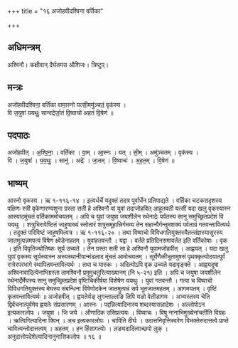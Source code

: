 +++
title = "१६ अजोहवीदश्विना वर्तिका"

+++
## अधिमन्त्रम्
अश्विनौ। कक्षीवान् दैर्घतमस औशिजः। त्रिष्टुप्।

## मन्त्रः
अजो॑हवीदश्विना॒ वर्ति॑का वामा॒स्नो यत्सी॒ममु॑ञ्चतं॒ वृक॑स्य ।  
वि ज॒युषा॑ ययथुः॒ सान्वद्रे॑र्जा॒तं वि॒ष्वाचो॑ अहतं वि॒षेण॑ ॥

## पदपाठः
अजो॑हवीत् । अ॒श्वि॒ना॒ । वर्ति॑का । वा॒म् । आ॒स्नः । यत् । सी॒म् । अमु॑ञ्चतम् । वृक॑स्य ।  
वि । ज॒युषा॑ । य॒य॒थुः॒ । सानु॑ । अद्रेः॑ । जा॒तम् । वि॒ष्वाचः॑ । अ॒ह॒त॒म् । वि॒षेण॑ ॥

## भाष्यम्
आस्नो वृकस्य । ऋ १-११६-१४ । इत्यर्धर्चे यदुक्तं तदत्र पूर्वार्धेन प्रतिपाद्यते । वर्तिका चटकसदृशस्य पक्षिणः स्त्री वृकेणारण्यशुना ग्रस्ता सती हे अश्विनौ वां युवां तदाजोहवित् आहूतवती यत्सीं यदा खलु वृकस्यास्न आस्यादमुंचतं वर्तिकाममोचयतम् । अपि च युवां जयुषा जयशीलेन रथेनाद्रेः पर्वतस्य सानु समुच्छ्रितप्रदेशं वि ययथुः । शत्रुभिरावेष्टितं जाहुषाख्यं स्तोतारं शत्रुसमूहान्निर्गमय्य तेन सहान्यैर्गन्तुमशक्यं पर्वताग्रं गतवन्तावित्यर्थः । तदुक्तं परिविष्टं जाहुषमित्यत्र । ऋ १-११६-२० । तथा विष्वाचो विविधगतियुक्तस्यैतत्संज्ञस्यासुरस्य जातमुत्पन्नमपत्यं विषेण क्ष्वेडेनाहतम् । युवांहतवन्तौ । यद्वा । वर्तते प्रतिदिनसमावर्तत इति वर्तिकोषाः । वृक । इति विवृतिज्योतिष्कः सूर्य उच्यते । तेन ग्रस्ता सती सा हे अश्विनौ युवामजोहवीत् । आह्वयत् । यदा खलु युवां वृकस्य सूर्यस्यास्न अस्यस्थानीयान्मंडलाद मुंचतं आमोचयतम् । सूर्येणैकीभूतामुषसं पृथक्कृत्योदयात्पूर्वं रात्रेरपरभागे स्थापितवन्तावित्यर्थः । तथा च यास्कः । अदित्योऽपि वृक उच्यते यदावृङ्क्ते । आह्वयदुषा अश्विनावादित्येनाभिग्रस्ता तामश्विनौ प्रमुमुचतुरित्याख्यानम् (नि ५-२१) इति । अपि च जयुषा जयशीलेन रथेनार्द्रेर्मेघस्य सानु समुच्छ्रितप्रदेशं वृष्टिचिकीर्षया विशेषेण ययथुः । युवां गतवन्तौ । गत्वा च विष्वाचो विविधगतियुक्तस्य मेघस्य संबन्धिना विषेणोदकेन जातमुत्पन्नं सर्व भूतजातमहतम् । आगमयतम् । वृष्टिं कृतवन्तावित्यर्थः ॥ अजोहवीत् । ह्वयतेर्यङ् लुगन्ताल्लङि तिपि यङो वेतीडागमः । अभ्यस्तस्य चेति द्विर्वचनात्पूर्वमेव ह्वयतेः संप्रसारणम् । आस्नः । पद्दन्नित्यादिनास्य शब्दस्यासन्नादेशः । अल्लोपोऽन इत्यकारलोपः । जयुषा । जि जये । औणादिक उसिप्रत्ययः । विष्वाचः । विषु नानाभिमुख्येनांचतीति विग्रहः । ऋत्विगित्यादिना क्विन् । अच इत्यकारलोपः । चाविति दीर्घः । उदात्तनिवृत्तिस्वरेण विभक्तेरुदात्तत्वे प्राप्ते चावित्यन्तोदात्तत्वम् । अहतम् । हन हिंसागत्योः । लङ्यदादित्वाच्छपो लुक् । अनुदात्तोपदेशेत्यादिनानुनासिकलोपः ॥ १६ ॥